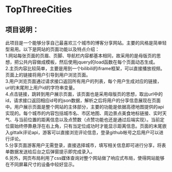 # TopThreeCities
## 项目说明：
此项目是一个能够分享自己最喜欢三个城市的博客分享网站。主要的风格是简单轻型易用。以下是网站的页面功能以及特点介绍：\
1.网站每张页面的页眉、页脚、导航栏内容都基本相同，故采用的是母版页的思想，把公共内容做成模板，然后使用jquery的load函数在每个页面动态生成。  
2.主页内容比较简单，主要是用到一个bilibili的iframe框架，可以直接播放视频。页面上的链接将用户引导到用户浏览页面。  
3.用户浏览页面通过请求接口返回所有用户的列表，每个用户生成对应的链接，url的末尾附上用户id的字符串变量。  
4.点击链接，跳转到用户展示页面，该页面也是采用母版页的思想，取出url中的id，请求接口返回相应id号的json数据，解析之后将用户的分享信息展现在页面中。用户展示页面是整个网站的主体部分，主要的功能是依据高德地图提供的api实现的。每个城市的内容包括城市名、市区地图、周边景点美食地标链接、实时天气、与当前位置的距离信息以及点赞数（点赞功能也还是通过后端实现）。当前定位窗始终停靠悬浮在右上角，只有当定位成功时才能显示距离信息。页面的末尾嵌入gittalk评论api，游客可以直接浏览评论信息，登录github帐号之后用户可以进行评论。  
5.分享页面游客用户无需登录，直接选择城市，填写相关信息即可进行分享，将表单数据发送给后台之后弹窗提示即完成录入。  
6.另外，网页布局利用了css媒体查询对整个网站做了响应式布局，使得网站能够在不同屏幕尺寸的设备中较好显示。
